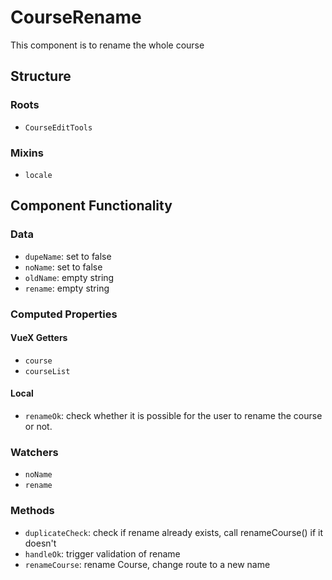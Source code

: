 CourseRename
===============
This component is to rename the whole course 
## Structure

### Roots
* `CourseEditTools`

### Mixins
* `locale`

Component Functionality
---------

### Data
- `dupeName`: set to false
- `noName`: set to false
- `oldName`: empty string 
- `rename`: empty string 

### Computed Properties
#### VueX Getters
- `course`
- `courseList`

#### Local
- `renameOk`: check whether it is possible for the user to rename the course or not.

### Watchers
- `noName`
- `rename`

### Methods
- `duplicateCheck`: check if rename already exists, call renameCourse() if it doesn't 
- `handleOk`: trigger validation of rename 
- `renameCourse`: rename Course, change route to a new name 

